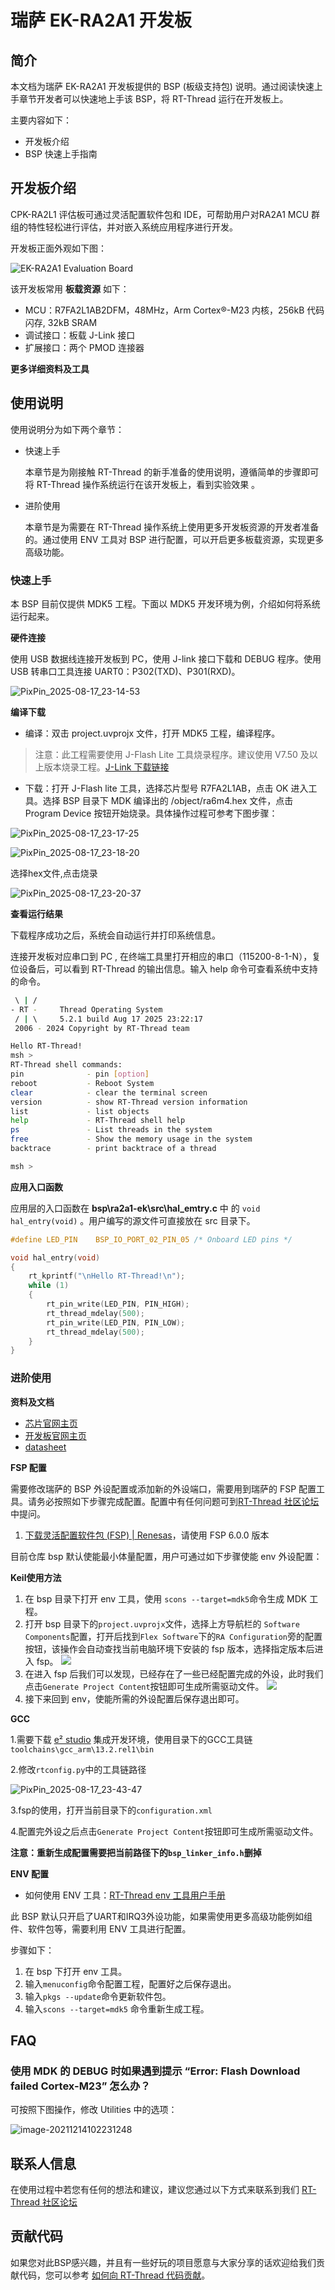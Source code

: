# 瑞萨 EK-RA2A1 开发板

## 简介

本文档为瑞萨 EK-RA2A1 开发板提供的 BSP (板级支持包) 说明。通过阅读快速上手章节开发者可以快速地上手该 BSP，将 RT-Thread 运行在开发板上。

主要内容如下：

- 开发板介绍
- BSP 快速上手指南

## 开发板介绍

CPK-RA2L1 评估板可通过灵活配置软件包和 IDE，可帮助用户对RA2A1 MCU 群组的特性轻松进行评估，并对嵌入系统应用程序进行开发。

开发板正面外观如下图：

![EK-RA2A1 Evaluation Board](docs/picture/ek-ra2a1-evaluation-board_0.jpg)

该开发板常用 **板载资源** 如下：

- MCU：R7FA2L1AB2DFM，48MHz，Arm Cortex®-M23 内核，256kB 代码闪存, 32kB SRAM
- 调试接口：板载 J-Link 接口
- 扩展接口：两个 PMOD 连接器

**更多详细资料及工具**


## 使用说明

使用说明分为如下两个章节：

- 快速上手

  本章节是为刚接触 RT-Thread 的新手准备的使用说明，遵循简单的步骤即可将 RT-Thread 操作系统运行在该开发板上，看到实验效果 。
- 进阶使用

  本章节是为需要在 RT-Thread 操作系统上使用更多开发板资源的开发者准备的。通过使用 ENV 工具对 BSP 进行配置，可以开启更多板载资源，实现更多高级功能。

### 快速上手

本 BSP 目前仅提供 MDK5 工程。下面以 MDK5 开发环境为例，介绍如何将系统运行起来。

**硬件连接**

使用 USB 数据线连接开发板到 PC，使用 J-link 接口下载和 DEBUG 程序。使用 USB 转串口工具连接 UART0：P302(TXD)、P301(RXD)。

![PixPin_2025-08-17_23-14-53](docs/picture/PixPin_2025-08-17_23-14-53.png)

**编译下载**

- 编译：双击 project.uvprojx 文件，打开 MDK5 工程，编译程序。

> 注意：此工程需要使用 J-Flash Lite 工具烧录程序。建议使用 V7.50 及以上版本烧录工程。[J-Link 下载链接](https://www.segger.com/downloads/jlink/)

- 下载：打开 J-Flash lite 工具，选择芯片型号 R7FA2L1AB，点击 OK 进入工具。选择 BSP 目录下 MDK 编译出的 /object/ra6m4.hex 文件，点击 Program Device 按钮开始烧录。具体操作过程可参考下图步骤：

![PixPin_2025-08-17_23-17-25](docs/picture/PixPin_2025-08-17_23-17-25.png)

![PixPin_2025-08-17_23-18-20](docs/picture/PixPin_2025-08-17_23-18-20.png)

选择hex文件,点击烧录

![PixPin_2025-08-17_23-20-37](docs/picture/PixPin_2025-08-17_23-20-37.png)



**查看运行结果**

下载程序成功之后，系统会自动运行并打印系统信息。

连接开发板对应串口到 PC , 在终端工具里打开相应的串口（115200-8-1-N），复位设备后，可以看到 RT-Thread 的输出信息。输入 help 命令可查看系统中支持的命令。

```bash
 \ | /
- RT -     Thread Operating System
 / | \     5.2.1 build Aug 17 2025 23:22:17
 2006 - 2024 Copyright by RT-Thread team

Hello RT-Thread!
msh >
RT-Thread shell commands:
pin              - pin [option]
reboot           - Reboot System
clear            - clear the terminal screen
version          - show RT-Thread version information
list             - list objects
help             - RT-Thread shell help
ps               - List threads in the system
free             - Show the memory usage in the system
backtrace        - print backtrace of a thread

msh >


```

**应用入口函数**

应用层的入口函数在 **bsp\ra2a1-ek\src\hal_emtry.c** 中 的 `void hal_entry(void)` 。用户编写的源文件可直接放在 src 目录下。

```c
#define LED_PIN    BSP_IO_PORT_02_PIN_05 /* Onboard LED pins */

void hal_entry(void)
{
    rt_kprintf("\nHello RT-Thread!\n");
    while (1)
    {   
        rt_pin_write(LED_PIN, PIN_HIGH);
        rt_thread_mdelay(500);
        rt_pin_write(LED_PIN, PIN_LOW);
        rt_thread_mdelay(500);
    }
}
```

### 进阶使用

**资料及文档**

- [芯片官网主页](https://www.renesas.cn/zh/products/ra2a1)
- [开发板官网主页](https://www.renesas.cn/zh/design-resources/boards-kits/ek-ra2a1?queryID=2377dd332697b5265bd3eca038979315)
- [datasheet](https://www.renesas.com/en/document/dst/renesas-ra2a1-group-datasheet-0?r=1054141)

**FSP 配置**

需要修改瑞萨的 BSP 外设配置或添加新的外设端口，需要用到瑞萨的 FSP 配置工具。请务必按照如下步骤完成配置。配置中有任何问题可到[RT-Thread 社区论坛](https://club.rt-thread.org/)中提问。

1. [下载灵活配置软件包 (FSP) | Renesas](https://www.renesas.com/cn/zh/software-tool/flexible-software-package-fsp)，请使用 FSP 6.0.0 版本

目前仓库 bsp 默认使能最小体量配置，用户可通过如下步骤使能 env 外设配置：

**Keil使用方法**

1. 在 bsp 目录下打开 env 工具，使用 `scons --target=mdk5`命令生成 MDK 工程。
2. 打开 bsp 目录下的`project.uvprojx`文件，选择上方导航栏的 `Software Components`配置，打开后找到`Flex Software`下的`RA Configuration`旁的配置按钮，该操作会自动查找当前电脑环境下安装的 fsp 版本，选择指定版本后进入 fsp。 
    ![](../docs/figures/mdk_rasc.png)
3. 在进入 fsp 后我们可以发现，已经存在了一些已经配置完成的外设，此时我们点击`Generate Project Content`按钮即可生成所需驱动文件。
    ![](../docs/figures/fsp_configure.png)
4. 接下来回到 env，使能所需的外设配置后保存退出即可。

**GCC**

1.需要下载 [e² studio](https://www.renesas.cn/zh/software-tool/e-studio) 集成开发环境，使用目录下的GCC工具链`toolchains\gcc_arm\13.2.rel1\bin`

2.修改`rtconfig.py`中的工具链路径

![PixPin_2025-08-17_23-43-47](docs/picture/PixPin_2025-08-17_23-43-47.png)

3.fsp的使用，打开当前目录下的`configuration.xml`

4.配置完外设之后点击`Generate Project Content`按钮即可生成所需驱动文件。

**注意：重新生成配置需要把当前路径下的`bsp_linker_info.h`删掉**

**ENV 配置**

- 如何使用 ENV 工具：[RT-Thread env 工具用户手册](https://www.rt-thread.org/document/site/#/development-tools/env/env)

此 BSP 默认只开启了UART和IRQ3外设功能，如果需使用更多高级功能例如组件、软件包等，需要利用 ENV 工具进行配置。

步骤如下：
1. 在 bsp 下打开 env 工具。
2. 输入`menuconfig`命令配置工程，配置好之后保存退出。
3. 输入`pkgs --update`命令更新软件包。
4. 输入`scons --target=mdk5` 命令重新生成工程。

## FAQ

### 使用 MDK 的 DEBUG 时如果遇到提示  “Error: Flash Download failed Cortex-M23” 怎么办？

可按照下图操作，修改 Utilities 中的选项：

![image-20211214102231248](docs/picture/readme_faq1.png) 

## 联系人信息

在使用过程中若您有任何的想法和建议，建议您通过以下方式来联系到我们  [RT-Thread 社区论坛](https://club.rt-thread.org/)

## 贡献代码

如果您对此BSP感兴趣，并且有一些好玩的项目愿意与大家分享的话欢迎给我们贡献代码，您可以参考 [如何向 RT-Thread 代码贡献](https://www.rt-thread.org/document/site/#/rt-thread-version/rt-thread-standard/development-guide/github/github)。
